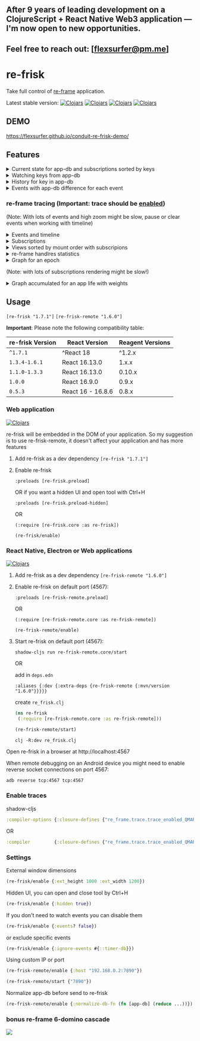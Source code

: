 ##   After 9 years of leading development on a ClojureScript + React Native Web3 application — I'm now open to new opportunities.

##  Feel free to reach out: [flexsurfer@pm.me]

# re-frisk

Take full control of [re-frame](https://github.com/Day8/re-frame) application.

Latest stable version: [![Clojars](https://img.shields.io/clojars/v/re-frisk.svg)](https://clojars.org/re-frisk) [![Clojars](https://img.shields.io/clojars/dt/re-frisk.svg)](https://clojars.org/re-frisk) [![Clojars](https://img.shields.io/clojars/v/re-frisk-remote.svg)](https://clojars.org/re-frisk-remote) [![Clojars](https://img.shields.io/clojars/dt/re-frisk-remote.svg)](https://clojars.org/re-frisk-remote)

## DEMO

https://flexsurfer.github.io/conduit-re-frisk-demo/

## Features

<details><summary>Current state for app-db and subscriptions sorted by keys</summary>
<img src="./img/feature-app-db.png" height="300">
</details>

<details><summary>Watching keys from app-db</summary>
<img src="./img/feature-watch.png" height="300">
</details>

<details><summary>History for key in app-db</summary>
<img src="./img/feature-history.png" height="300">
</details>

<details><summary>Events with app-db difference for each event</summary>
<img src="./img/feature-event.png" height="300">
</details>

### re-frame tracing (**Important**: trace should be [enabled](https://github.com/flexsurfer/re-frisk#enable-traces))

(Note: With lots of events and high zoom might be slow, pause or clear events when working with timeline)
<details><summary>Events and timeline</summary>
<img src="./img/feature-timeline.png" height="300">
</details>

<details><summary>Subscriptions</summary>
<img src="/img/feature-subs.png" height="300">
</details>

<details><summary>Views sorted by mount order with subscripions </summary>
<img src="/img/feature-views.png" height="300">
</details>

<details><summary>re-frame handlres statistics</summary>
<img src="/img/feature-stat.png" height="300">
</details>

<details><summary>Graph for an epoch</summary>
<img src="/img/feature-event-subs-graph.png" height="300">
</details>

(Note: with lots of subscriptions rendering might be slow!)
<details><summary> Graph accumulated for an app life with weights</summary>
<img src="/img/feature-subs-app-graph.png" height="300">
</details>

## Usage

`[re-frisk "1.7.1"]` 
`[re-frisk-remote "1.6.0"]` 

**Important**: Please note the following compatibility table:

re-frisk Version     | React Version    | Reagent Versions 
-------------------- |------------------|-----------------
`^1.7.1`             | ^React 18        | ^1.2.x          |
`1.3.4-1.6.1`        | React 16.13.0    | 1.x.x           |
`1.1.0-1.3.3`        | React 16.13.0    | 0.10.x          |
`1.0.0`              | React 16.9.0     | 0.9.x           |
`0.5.3`              | React 16 - 16.8.6 | 0.8.x           | 

### Web application

[![Clojars](https://img.shields.io/clojars/v/re-frisk.svg)](https://clojars.org/re-frisk)

re-frisk will be embedded in the DOM of your application. So my suggestion is to use re-frisk-remote, it doesn't affect your application and has more features
 
1. Add re-frisk as a dev dependency  `[re-frisk "1.7.1"]` 

2. Enable re-frisk

    `:preloads [re-frisk.preload]`

    OR if you want a hidden UI and open tool with Ctrl+H

    `:preloads [re-frisk.preload-hidden]`

    OR
    
    `(:require [re-frisk.core :as re-frisk])`
    
    `(re-frisk/enable)`
      

### React Native, Electron or Web applications

[![Clojars](https://img.shields.io/clojars/v/re-frisk-remote.svg)](https://clojars.org/re-frisk-remote)

1. Add re-frisk as a dev dependency `[re-frisk-remote "1.6.0"]` 

2. Enable re-frisk on default port (4567):

    `:preloads [re-frisk-remote.preload]`

    OR

    `(:require [re-frisk-remote.core :as re-frisk-remote])`
    
    `(re-frisk-remote/enable)`
    
3. Start re-frisk on default port (4567):

    `shadow-cljs run re-frisk-remote.core/start`

    OR
    
    add in `deps.edn`
    
    `:aliases {:dev {:extra-deps {re-frisk-remote {:mvn/version "1.6.0"}}}}}`
    
    create `re_frisk.clj`
    
    ```clojure
   (ns re-frisk
     (:require [re-frisk-remote.core :as re-frisk-remote]))
   
   (re-frisk-remote/start)
    ```
    
    `clj -R:dev re_frisk.clj`

Open re-frisk in a browser at http://localhost:4567

When remote debugging on an Android device you might need to enable reverse socket connections on port 4567:

```bash
adb reverse tcp:4567 tcp:4567
```
### Enable traces

shadow-cljs
```clojure
:compiler-options {:closure-defines {"re_frame.trace.trace_enabled_QMARK_" true}}
```

OR

```clojure
:compiler         {:closure-defines {"re_frame.trace.trace_enabled_QMARK_" true}}
```

### Settings

External window dimensions

```clojure
(re-frisk/enable {:ext_height 1000 :ext_width 1200})
```

Hidden UI, you can open and close tool by Ctrl+H

```clojure
(re-frisk/enable {:hidden true})
```


If you don't need to watch events you can disable them

```clojure
(re-frisk/enable {:events? false})
```

or exclude specific events 

```clojure
(re-frisk/enable {:ignore-events #{::timer-db}})
```

Using custom IP or port

```clojure
(re-frisk-remote/enable {:host "192.168.0.2:7890"})

(re-frisk-remote/start {"7890"})
```

Normalize app-db before send to re-frisk

```clojure
(re-frisk-remote/enable {:normalize-db-fn (fn [app-db] (reduce ...))})
```


### bonus re-frame 6-domino cascade

[<img src="https://docs.google.com/drawings/d/1ptKAIPfb_gtwwSqYmt-JGTkwPVm_6LeWjjm-FcWznBs/pub?w=1786&amp;h=916">](
https://docs.google.com/drawings/d/1ptKAIPfb_gtwwSqYmt-JGTkwPVm_6LeWjjm-FcWznBs/edit?usp=sharing)
